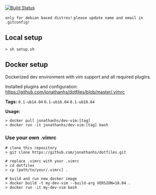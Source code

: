 [![Build Status](https://travis-ci.com/jonathanhs/dotfiles.svg?branch=master)](https://travis-ci.com/jonathanhs/dotfiles)

`only for debian based distros!` `please update name and email in .gitconfig!`

## Local setup

```shell
> sh setup.sh
```

## Docker setup

Dockerized dev environment with vim support and all required plugins.

Installed plugins and configuration: https://github.com/jonathanhs/dotfiles/blob/master/.vimrc

**Tags:** `0.1-ub14.04` `0.1-ub16.04` `0.1-ub18.04`

**Usage:**

```shell
> docker pull jonathanhs/dev-vim:[tag]
> docker run -it jonathanhs/dev-vim:[tag] bash
```

### Use your own .vimrc

```shell
# clone this repository
> git clone https://github.com/jonathanhs/dotfiles.git

# replace .vimrc with your .vimrc
> cd dotfiles
> cp [path/to/your/.vimrc] .

# build and run new docker image
> docker build -t my-dev-vim --build-arg VERSION=18.04 .
> docker run -it my-dev-vim bash
```
